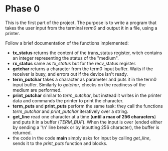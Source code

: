# Phase 0
This is the first part of the project.
The purpose is to write a program that takes the user input from the terminal *term0* and output it in a file, using a printer.

Follow a brief documentation of the functions implemented:
- **tx_status** returns the content of the trans_status register, witch contains an integer representing the status of the "medium".
- **rx_status** same as *tx_status* but for the recv_status register.
- **getchar** returns a character from the term0 input buffer. Waits if the receiver is busy, and errors out if the device isn't ready.
- **term_putchar** takes a character as parameter and puts it in the term0 input buffer. Similarly to *getchar*, checks on the readiness of the medium are performed.
- **print_putchar** similar to *term_putchar*, but instead it writes in the printer data and commands the printer to print the character.
- **term_puts** and **print_puts** perform the same task: they call the functions *term_putchar* and *print_putchar* iteratively over a string.
- **get_line** read one character at a time (**until a max of 256 characters**) and puts it in a buffer (*TERM_BUF*). When the input is over (ended either by sending a '\n' line break or by inputting 256 character), the buffer is returned.
- the code in the code **main** simply asks for input by calling *get_line*, sends it to the *print_puts* function and blocks.